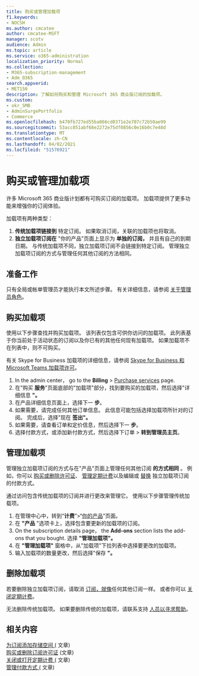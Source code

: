 ```yaml
---
title: 购买或管理加载项
f1.keywords:
- NOCSH
ms.author: cmcatee
author: cmcatee-MSFT
manager: scotv
audience: Admin
ms.topic: article
ms.service: o365-administration
localization_priority: Normal
ms.collection:
- M365-subscription-management
- Adm_O365
search.appverid:
- MET150
description: 了解如何购买和管理 Microsoft 365 商业版订阅的加载项。
ms.custom:
- okr_SMB
- AdminSurgePortfolio
- Commerce
ms.openlocfilehash: b470fb727ed55ba066cd0371e2e707c72b50ae99
ms.sourcegitcommit: 53acc851abf68e2272e75df0856c0e16b0c7e48d
ms.translationtype: MT
ms.contentlocale: zh-CN
ms.lasthandoff: 04/02/2021
ms.locfileid: "51576921"
---
```

# <a name="buy-or-manage-add-ons"></a>购买或管理加载项

许多 Microsoft 365 商业版计划都有可购买订阅的加载项。 加载项提供了更多功能来增强你的订阅体验。

加载项有两种类型：

1. **传统加载项链接到** 特定订阅。 如果取消订阅，关联的加载项也将取消。
2. **独立加载项订阅在** "你的产品"页面上显示为 **单独的订阅，** 并且有自己的到期日期。 与传统加载项不同，独立加载项订阅不会链接到特定订阅。 管理独立加载项订阅的方式与管理任何其他订阅的方法相同。

## <a name="before-you-begin"></a>准备工作

只有全局或帐单管理员才能执行本文所述步骤。 有关详细信息，请参阅 [关于管理员角色](../admin/add-users/about-admin-roles.md)。

## <a name="buy-an-add-on"></a>购买加载项

使用以下步骤查找并购买加载项。 该列表仅包含可供你访问的加载项。 此列表基于你当前处于活动状态的订阅以及你已有的其他任何现有加载项。 如果加载项不在列表中，则不可购买。

有关 Skype for Business 加载项的详细信息，请参阅 [Skype for Business 和 Microsoft Teams 加载项许可](/SkypeForBusiness/skype-for-business-and-microsoft-teams-add-on-licensing/skype-for-business-and-microsoft-teams-add-on-licensing)。

1. In the admin center， go to the **Billing** \> <a href="https://go.microsoft.com/fwlink/p/?linkid=868433" target="_blank">Purchase services</a> page.
2. 在"购买 **服务**"页面底部的"加载项"部分，找到要购买的加载项，然后选择"详细信息 **"。**
3. 在产品详细信息页面上，选择下一 **步**。
4. 如果需要，请完成任何其他订单信息。 此信息可能包括选择加载项所针对的订阅。 完成后，选择"现在 **签出"。**
5. 如果需要，请查看订单和定价信息，然后选择下一 **步**。
6. 选择付款方式，或添加新付款方式，然后选择下订单  >  **转到管理员主页**。

## <a name="manage-an-add-on"></a>管理加载项

管理独立加载项订阅的方式与在"产品"页面上管理任何其他订阅 **的方式相同** 。 例如，你可以 [购买或删除许可证](licenses/buy-licenses.md)、 [管理定期计费](subscriptions/renew-your-subscription.md)以及编辑或 [替换](billing-and-payments/manage-payment-methods.md) 独立加载项订阅的付款方式。

通过访问包含传统加载项的订阅并进行更改来管理它。 使用以下步骤管理传统加载项。
  
1. 在管理中心中，转到“**计费**”\>“<a href="https://go.microsoft.com/fwlink/p/?linkid=842054" target="_blank">你的产品</a>”页面。
2. 在 **"产品** "选项卡上，选择包含要更新的加载项的订阅。
3. On the subscription details page， the **Add-ons** section lists the add-ons that you bought. 选择 **"管理加载项"。**
4. 在 **"管理加载项"** 窗格中，从"加载项"下拉列表中选择要更改的加载项。
5. 输入加载项的数量更改，然后选择"保存 **"。**

## <a name="remove-an-add-on"></a>删除加载项

若要删除独立加载项订阅，请取消 [订阅，就像](subscriptions/cancel-your-subscription.md)任何其他订阅一样。 或者你可以 [关闭定期计费](subscriptions/renew-your-subscription.md)。

无法删除传统加载项。 如果要删除传统的加载项，请联系支持 [人员以寻求帮助](../admin/contact-support-for-business-products.md)。
  
## <a name="related-content"></a>相关内容

[为订阅添加存储空间 (](add-storage-space.md) 文章) \
[购买或删除订阅许可证](licenses/buy-licenses.md) (文章) \
[关闭或打开定期计费 (](subscriptions/renew-your-subscription.md#turn-recurring-billing-off-or-on) 文章) \
[管理付款方式 (](billing-and-payments/manage-payment-methods.md) 文章) 